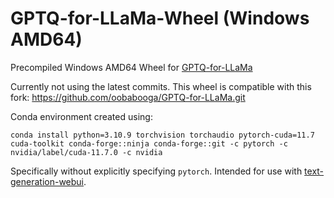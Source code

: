# GPTQ-for-LLaMa-Wheel (Windows AMD64)
Precompiled Windows AMD64 Wheel for [GPTQ-for-LLaMa](https://github.com/qwopqwop200/GPTQ-for-LLaMa/tree/cuda)

Currently not using the latest commits. This wheel is compatible with this fork: https://github.com/oobabooga/GPTQ-for-LLaMa.git 

Conda environment created using:
```
conda install python=3.10.9 torchvision torchaudio pytorch-cuda=11.7 cuda-toolkit conda-forge::ninja conda-forge::git -c pytorch -c nvidia/label/cuda-11.7.0 -c nvidia
```
Specifically without explicitly specifying `pytorch`. Intended for use with [text-generation-webui](https://github.com/oobabooga/text-generation-webui).
